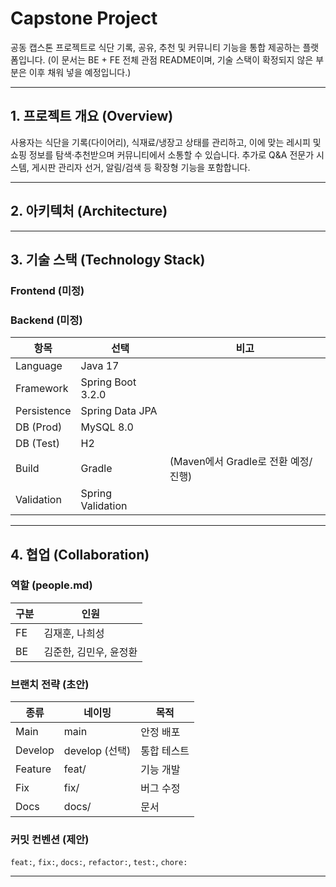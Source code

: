 # Capstone Project

공동 캡스톤 프로젝트로 식단 기록, 공유, 추천 및 커뮤니티 기능을 통합 제공하는 플랫폼입니다. (이 문서는 BE + FE 전체 관점 README이며, 기술 스택이 확정되지 않은 부분은 이후 채워 넣을 예정입니다.)

---
## 1. 프로젝트 개요 (Overview)
사용자는 식단을 기록(다이어리), 식재료/냉장고 상태를 관리하고, 이에 맞는 레시피 및 쇼핑 정보를 탐색·추천받으며 커뮤니티에서 소통할 수 있습니다. 추가로 Q&A 전문가 시스템, 게시판 관리자 선거, 알림/검색 등 확장형 기능을 포함합니다.

---
## 2. 아키텍처 (Architecture)


---
## 3. 기술 스택 (Technology Stack)
### Frontend (미정)

### Backend (미정)
| 항목 | 선택 | 비고 |
|------|------|------|
| Language | Java 17 |  |
| Framework | Spring Boot 3.2.0 |  |
| Persistence | Spring Data JPA |  |
| DB (Prod) | MySQL 8.0 |  |
| DB (Test) | H2 |  |
| Build | Gradle | (Maven에서 Gradle로 전환 예정/진행) |
| Validation | Spring Validation |  |

---
## 4. 협업 (Collaboration)
### 역할 (people.md)
| 구분 | 인원 |
|------|------|
| FE | 김재훈, 나희성 |
| BE | 김준한, 김민우, 윤정환 |

### 브랜치 전략 (초안)
| 종류 | 네이밍 | 목적 |
|------|--------|------|
| Main | main | 안정 배포 |
| Develop | develop (선택) | 통합 테스트 |
| Feature | feat/<scope> | 기능 개발 |
| Fix | fix/<scope> | 버그 수정 |
| Docs | docs/<scope> | 문서 |

### 커밋 컨벤션 (제안)
`feat:`, `fix:`, `docs:`, `refactor:`, `test:`, `chore:`

---